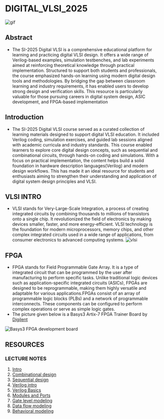 # DIGITAL_VLSI_2025
![gif](https://i.gifer.com/QWc9.gif)
## Abstract
 - The SI-2025 Digital VLSI is a comprehensive educational platform for learning and practicing digital VLSI design. It offers a wide range of Verilog-based examples, simulation testbenches, and lab experiments aimed at reinforcing theoretical knowledge through practical implementation. Structured to support both students and professionals, the course emphasized hands-on learning using modern digital design tools and methodologies. By bridging the gap between classroom learning and industry requirements, it has enabled users to develop strong design and verification skills. This resource is particularly valuable for those pursuing careers in digital system design, ASIC development, and FPGA-based implementation
## Introduction
 - The SI-2025 Digital VLSI course served as a curated collection of learning materials designed to support digital VLSI education. It included Verilog coding, simulation exercises, and guided lab sessions aligned with academic curricula and industry standards. This course enabled learners to explore core digital design concepts, such as sequential and combinational circuits, through hands-on coding and simulations. With a focus on practical implementation, the content helps build a solid foundation in hardware description languages(Verilog) and modern design workflows. This has made it an ideal resource for students and enthusiasts aiming to strengthen their understanding and application of digital system design principles and VLSI.
## VLSI INTRO
 - VLSI stands for Very-Large-Scale Integration, a process of creating integrated circuits by combining thousands to millions of transistors onto a single chip. It revolutionized the field of electronics by making devices smaller, faster, and more energy-efficient. VLSI technology is the foundation for modern microprocessors, memory chips, and other complex integrated circuits used in a wide range of applications, from consumer electronics to advanced computing systems.
![vlsi](https://www.tessolve.com/wp-content/uploads/2023/12/memory-testing-post.jpg)
## FPGA 
- FPGA stands for Field Programmable Gate Array. It is a type of integrated circuit that can be programmed by the user after manufacturing to perform specific tasks. Unlike traditional logic devices such as application-specific integrated circuits (ASICs), FPGAs are designed to be reprogrammable, making them highly versatile and adaptable for various applications.FPGAs consist of an array of programmable logic blocks (PLBs) and a network of programmable interconnects. These components can be configured to perform complex operations or serve as simple logic gates.
- The picture given below is a Basys3 Artix-7 FPGA Trainer Board by [Digilent](https://digilent.com/shop/basys-3-artix-7-fpga-trainer-board-recommended-for-introductory-users/) 
  
![Basys3 FPGA development board](https://cdn11.bigcommerce.com/s-7gavg/images/stencil/1280x1280/products/106/6256/Basys3-Rev.C-box-1000__84357.1730220596.png?c=2&_gl=1*evk1u4*_gcl_au*MTI3MjE3OTk1MC4xNzQ5NDYyMjYx*_ga*Mzc0NDMwMzkyLjE3NDk0NjIyNjI.*_ga_JSPEFFCPBT*czE3NDk0NjIyNjIkbzEkZzAkdDE3NDk0NjIyNjIkajYwJGwwJGgyMjgwMjU2ODY.)

## RESOURCES
### LECTURE NOTES
  1. [Intro](https://github.com/silicon-vlsi/SI-2025-DigitalVLSI/blob/main/docs/L1_Introduction_Course_Outline.pdf)
  2. [Combinational design](https://github.com/silicon-vlsi/SI-2025-DigitalVLSI/blob/main/docs/L2_Review_Combinational_Logic_Design.pdf)
  3. [Sequential design](https://github.com/silicon-vlsi/SI-2025-DigitalVLSI/blob/main/docs/L3_Review_Sequential_Logic_Design.pdf)
  4. [Verilog intro](https://github.com/silicon-vlsi/SI-2025-DigitalVLSI/blob/main/docs/L4_DD_Verilog_Introduction.pdf)
  5. [Verilog Basics](https://github.com/silicon-vlsi/SI-2025-DigitalVLSI/blob/main/docs/L5_Verilog_Basics.pdf)
  6. [Modules and Ports](https://github.com/silicon-vlsi/SI-2025-DigitalVLSI/blob/main/docs/L6_Modules_and_Ports.pdf)
  7. [Gate level modeling](https://github.com/silicon-vlsi/SI-2025-DigitalVLSI/blob/main/docs/L7_Gate_Level_Modelling.pdf)
  8. [Data flow modeling](https://github.com/silicon-vlsi/SI-2025-DigitalVLSI/blob/main/docs/L8_Data_Flow_Modelling.pdf)
  9. [Behavioral modeling](https://github.com/silicon-vlsi/SI-2025-DigitalVLSI/blob/main/docs/L9_Behavioural_Modeling_Part1.pdf)
  
